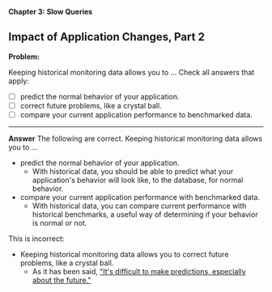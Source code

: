 **Chapter 3: Slow Queries**

## Impact of Application Changes, Part 2

**Problem:**

Keeping historical monitoring data allows you to ...
Check all answers that apply:

 - [ ] predict the normal behavior of your application.
 - [ ] correct future problems, like a crystal ball.
 - [ ] compare your current application performance to benchmarked data.
___
**Answer**
The following are correct. Keeping historical monitoring data allows you to ...

-   predict the normal behavior of your application.
    -   With historical data, you should be able to predict what your application's behavior will look like, to the database, for normal behavior.
-   compare your current application performance with benchmarked data.
    -   With historical data, you can compare current performance with historical benchmarks, a useful way of determining if your behavior is normal or not.

This is incorrect:

-   Keeping historical monitoring data allows you to correct future problems, like a crystal ball.
    -   As it has been said, ["It's difficult to make predictions, especially about the future."](http://quoteinvestigator.com/2013/10/20/no-predict/)

